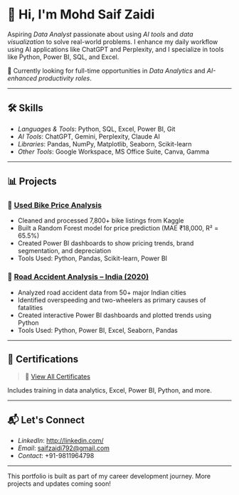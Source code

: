 # 👋 Hi, I'm Mohd Saif Zaidi

Aspiring *Data Analyst* passionate about using *AI tools* and *data visualization* to solve real-world problems. I enhance my daily workflow using AI applications like ChatGPT and Perplexity, and I specialize in tools like Python, Power BI, SQL, and Excel.

🎯 Currently looking for full-time opportunities in *Data Analytics* and *AI-enhanced productivity roles*.

---

## 🛠️ Skills

- *Languages & Tools*: Python, SQL, Excel, Power BI, Git
- *AI Tools*: ChatGPT, Gemini, Perplexity, Claude AI
- *Libraries*: Pandas, NumPy, Matplotlib, Seaborn, Scikit-learn
- *Other Tools*: Google Workspace, MS Office Suite, Canva, Gamma

---

## 📊 Projects

### 🔧 [Used Bike Price Analysis](https://github.com/yourusername/bike-analysis)
- Cleaned and processed 7,800+ bike listings from Kaggle
- Built a Random Forest model for price prediction (MAE ₹18,000, R² = 65.5%)
- Created Power BI dashboards to show pricing trends, brand segmentation, and depreciation
- Tools Used: Python, Pandas, Scikit-learn, Power BI

### 🚦 [Road Accident Analysis – India (2020)](https://github.com/yourusername/road-accident)
- Analyzed road accident data from 50+ major Indian cities
- Identified overspeeding and two-wheelers as primary causes of fatalities
- Created interactive Power BI dashboards and plotted trends using Python
- Tools Used: Python, Power BI, Excel, Seaborn, Pandas

---

## 📜 Certifications

> 📁 [View All Certificates](https://bit.ly/saif-certificates)

Includes training in data analytics, Excel, Power BI, Python, and more.

---

## 📬 Let's Connect

- *LinkedIn*: http://linkedin.com/
- *Email*: saifzaidi792@gmail.com
- *Contact*: +91-9811964798

---

This portfolio is built as part of my career development journey. More projects and updates coming soon!
